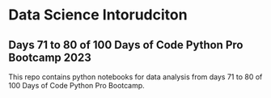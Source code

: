 # Data Science Intorudciton
## Days 71 to 80 of 100 Days of Code Python Pro Bootcamp 2023

This repo contains python notebooks for data analysis from days 71 to 80 of 100 Days of Code Python Pro Bootcamp.

